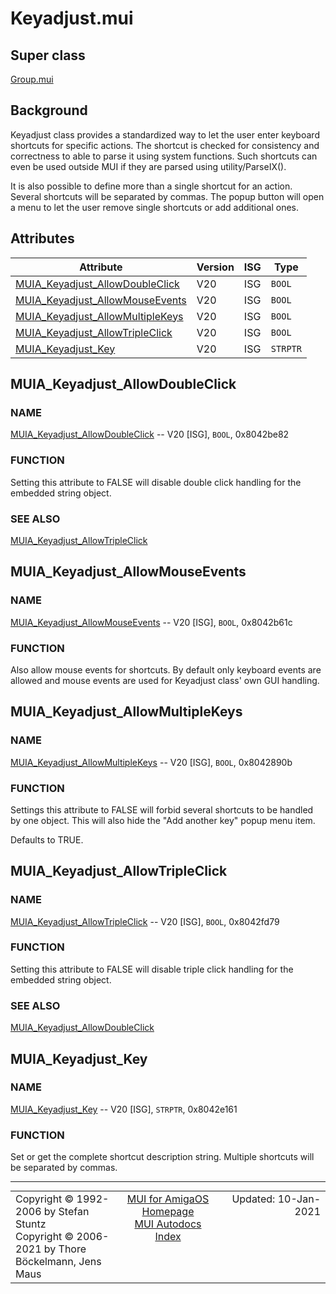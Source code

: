 # Keyadjust.mui
## Super class
[Group.mui](MUI_Group.md)
## Background
Keyadjust class provides a standardized way to let the user enter keyboard
shortcuts for specific actions. The shortcut is checked for consistency and
correctness to able to parse it using system functions. Such shortcuts can even
be used outside MUI if they are parsed using utility/ParseIX().

It is also possible to define more than a single shortcut for an action. Several
shortcuts will be separated by commas. The popup button will open a menu to let
the user remove single shortcuts or add additional ones.
## Attributes
Attribute|Version|ISG|Type
---------|-------|---|----
[MUIA_Keyadjust_AllowDoubleClick](MUI_Keyadjust.md/#MUIA_Keyadjust_AllowDoubleClick)|V20|ISG|`BOOL`
[MUIA_Keyadjust_AllowMouseEvents](MUI_Keyadjust.md/#MUIA_Keyadjust_AllowMouseEvents)|V20|ISG|`BOOL`
[MUIA_Keyadjust_AllowMultipleKeys](MUI_Keyadjust.md/#MUIA_Keyadjust_AllowMultipleKeys)|V20|ISG|`BOOL`
[MUIA_Keyadjust_AllowTripleClick](MUI_Keyadjust.md/#MUIA_Keyadjust_AllowTripleClick)|V20|ISG|`BOOL`
[MUIA_Keyadjust_Key](MUI_Keyadjust.md/#MUIA_Keyadjust_Key)|V20|ISG|`STRPTR`

## MUIA_Keyadjust_AllowDoubleClick
### NAME
[MUIA_Keyadjust_AllowDoubleClick](MUI_Keyadjust.md/#MUIA_Keyadjust_AllowDoubleClick) -- V20 [ISG], `BOOL`, 0x8042be82

### FUNCTION
Setting this attribute to FALSE will disable double click handling for the
embedded string object.

### SEE ALSO
[MUIA_Keyadjust_AllowTripleClick](MUI_Keyadjust.md/#MUIA_Keyadjust_AllowTripleClick)

## MUIA_Keyadjust_AllowMouseEvents
### NAME
[MUIA_Keyadjust_AllowMouseEvents](MUI_Keyadjust.md/#MUIA_Keyadjust_AllowMouseEvents) -- V20 [ISG], `BOOL`, 0x8042b61c

### FUNCTION
Also allow mouse events for shortcuts. By default only keyboard events are
allowed and mouse events are used for Keyadjust class' own GUI handling.

## MUIA_Keyadjust_AllowMultipleKeys
### NAME
[MUIA_Keyadjust_AllowMultipleKeys](MUI_Keyadjust.md/#MUIA_Keyadjust_AllowMultipleKeys) -- V20 [ISG], `BOOL`, 0x8042890b

### FUNCTION
Settings this attribute to FALSE will forbid several shortcuts to be handled
by one object. This will also hide the "Add another key" popup menu item.

Defaults to TRUE.

## MUIA_Keyadjust_AllowTripleClick
### NAME
[MUIA_Keyadjust_AllowTripleClick](MUI_Keyadjust.md/#MUIA_Keyadjust_AllowTripleClick) -- V20 [ISG], `BOOL`, 0x8042fd79

### FUNCTION
Setting this attribute to FALSE will disable triple click handling for the
embedded string object.

### SEE ALSO
[MUIA_Keyadjust_AllowDoubleClick](MUI_Keyadjust.md/#MUIA_Keyadjust_AllowDoubleClick)

## MUIA_Keyadjust_Key
### NAME
[MUIA_Keyadjust_Key](MUI_Keyadjust.md/#MUIA_Keyadjust_Key) -- V20 [ISG], `STRPTR`, 0x8042e161

### FUNCTION
Set or get the complete shortcut description string. Multiple shortcuts will
be separated by commas.

----
<table class='compact' style='border: none; border-spacing: 0px; margin: 0px' width='100%'>
<tr>
<td style='text-align: left; vertical-align: top' width='33%'>Copyright &copy 1992-2006 by Stefan Stuntz<br>Copyright &copy 2006-2021 by Thore B&ouml;ckelmann, Jens Maus</TD>
<td style='text-align: center; vertical-align: top' width='33%'>
<a href=https://github.com/amiga-mui/muidev>MUI for AmigaOS Homepage</a><br>
<a href=https://github.com/amiga-mui/muidev/blob/master/autodocs/autodocs.md>MUI Autodocs Index</a>
</td>
<td style='text-align: right; vertical-align: top' width='33%'>Updated: 10-Jan-2021</td>
</tr>
</table>
